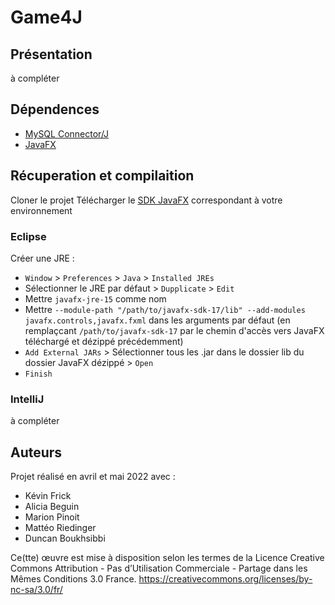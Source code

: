 # Game4J

## Présentation

à compléter

## Dépendences

- [MySQL Connector/J](https://mvnrepository.com/artifact/mysql/mysql-connector-java)
- [JavaFX](https://openjfx.io/)

## Récuperation et compilaition

Cloner le projet
Télécharger le [SDK JavaFX](https://gluonhq.com/products/javafx/) correspondant à votre environnement

### Eclipse

Créer une JRE :
 - `Window` > `Preferences` > `Java` > `Installed JREs`
 - Sélectionner le JRE par défaut > `Dupplicate` > `Edit`
 - Mettre `javafx-jre-15` comme nom
 - Mettre `--module-path "/path/to/javafx-sdk-17/lib" --add-modules javafx.controls,javafx.fxml` dans les arguments par défaut (en remplaçcant `/path/to/javafx-sdk-17` par le chemin d'accès vers JavaFX téléchargé et dézippé précédemment)
 - `Add External JARs` > Sélectionner tous les .jar dans le dossier lib du dossier JavaFX dézippé > `Open`
 - `Finish`

### IntelliJ

à compléter

## Auteurs

Projet réalisé en avril et mai 2022 avec :
- Kévin Frick
- Alicia Beguin
- Marion Pinoit
- Mattéo Riedinger
- Duncan Boukhsibbi

Ce(tte) œuvre est mise à disposition selon les termes de la Licence Creative Commons Attribution - Pas d’Utilisation Commerciale - Partage dans les Mêmes Conditions 3.0 France.
https://creativecommons.org/licenses/by-nc-sa/3.0/fr/
